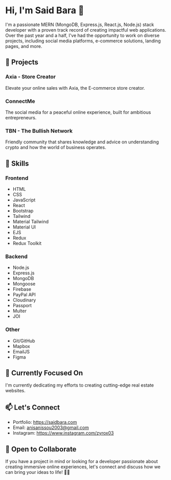 
# Hi, I'm Said Bara 👋

I'm a passionate MERN (MongoDB, Express.js, React.js, Node.js) stack developer with a proven track record of creating impactful web applications. Over the past year and a half, I've had the opportunity to work on diverse projects, including social media platforms, e-commerce solutions, landing pages, and more.


## 🚀 Projects

### Axia - Store Creator
Elevate your online sales with Axia, the E-commerce store creator.

### ConnectMe
The social media for a peaceful online experience, built for ambitious entrepreneurs.

### TBN - The Bullish Network
Friendly community that shares knowledge and advice on understanding crypto and how the world of business operates.


## 🔧 Skills

### Frontend
- HTML
- CSS
- JavaScript
- React
- Bootstrap
- Tailwind
- Material Tailwind
- Material UI
- EJS
- Redux
- Redux Toolkit

### Backend
- Node.js
- Express.js
- MongoDB
- Mongoose
- Firebase
- PayPal API
- Cloudinary
- Passport
- Multer
- JOI

### Other
- Git/GitHub
- Mapbox
- EmailJS
- Figma

## 🌱 Currently Focused On

I'm currently dedicating my efforts to creating cutting-edge real estate websites.

## 📫 Let's Connect

- Portfolio: https://saidbara.com
- Email: anisanissou2003@gmail.com
- Instagram: https://www.instagram.com/zyrox03

## 🤝 Open to Collaborate

If you have a project in mind or looking for a developer passionate about creating immersive online experiences, let's connect and discuss how we can bring your ideas to life! 🏡🚀
